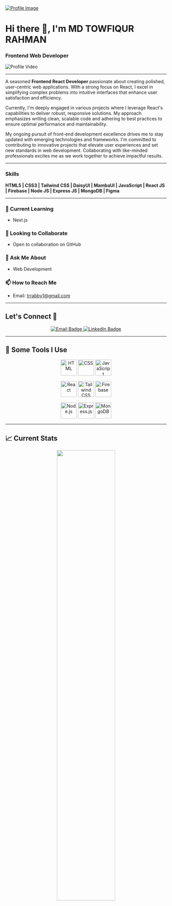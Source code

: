 <a href="https://www.facebook.com/trrabby/">
  <img src="https://i.ibb.co/px0WL3G/Whats-App-Image-2024-07-02-at-22-44-32.jpg" alt="Profile Image" />
</a>

# Hi there 👋, I'm **MD TOWFIQUR RAHMAN**
### Frontend Web Developer

![Profile Video](https://github.com/trrabby/myprofile/raw/main/video.gif)

---

A seasoned **Frontend React Developer** passionate about creating polished, user-centric web applications. With a strong focus on React, I excel in simplifying complex problems into intuitive interfaces that enhance user satisfaction and efficiency.

Currently, I'm deeply engaged in various projects where I leverage React's capabilities to deliver robust, responsive solutions. My approach emphasizes writing clean, scalable code and adhering to best practices to ensure optimal performance and maintainability.

My ongoing pursuit of front-end development excellence drives me to stay updated with emerging technologies and frameworks. I'm committed to contributing to innovative projects that elevate user experiences and set new standards in web development. Collaborating with like-minded professionals excites me as we work together to achieve impactful results.

---

### Skills
**HTML5 | CSS3 | Tailwind CSS | DaisyUI | MambaUI | JavaScript | React JS | Firebase | Node JS | Express JS | MongoDB | Figma**

---

### 🌱 Current Learning
- Next.js

### 👯 Looking to Collaborate
- Open to collaboration on GitHub

### 💬 Ask Me About
- Web Development

### 📫 How to Reach Me
- Email: [trrabby1@gmail.com](mailto:trrabby1@gmail.com)

---

## Let's Connect 🤝

<p align="center">
  <a href="mailto:trrabby1@gmail.com" target="_blank">
    <img src="https://img.shields.io/badge/e‑mail-D14836.svg?style=for-the-badge&logo=GMail&logoColor=white" alt="Email Badge"/>
  </a>
  <a href="https://www.linkedin.com/in/towfiqueweb/" target="_blank">
    <img src="https://img.shields.io/badge/linkedin-0077B5.svg?style=for-the-badge&logo=linkedin&logoColor=white" alt="LinkedIn Badge"/>
  </a>
</p>

---

## 🚀 Some Tools I Use

<p align="center">
  <img src="https://github.com/mir-hussain/mir-hussain/blob/main/images/icons/HTML.png" alt="HTML" width="50"/>
  <img src="https://github.com/mir-hussain/mir-hussain/blob/main/images/icons/css.png" alt="CSS" width="50"/>
  <img src="https://github.com/mir-hussain/mir-hussain/blob/main/images/icons/JavaScript.png" alt="JavaScript" width="50"/>
</p>
<p align="center">
  <img src="https://github.com/mir-hussain/mir-hussain/blob/main/images/icons/react.png" alt="React" width="50"/>
  <img src="https://github.com/mir-hussain/mir-hussain/blob/main/images/icons/tailwind.png" alt="Tailwind CSS" width="50"/>
  <img src="https://github.com/mir-hussain/mir-hussain/blob/main/images/icons/firebase.png" alt="Firebase" width="50"/>
</p>
<p align="center">
  <img src="https://github.com/mir-hussain/mir-hussain/blob/main/images/icons/node.png" alt="Node.js" width="50"/>
  <img src="https://github.com/mir-hussain/mir-hussain/blob/main/images/icons/express.png" alt="Express.js" width="50"/>
  <img src="https://github.com/mir-hussain/mir-hussain/blob/main/images/icons/mongo.png" alt="MongoDB" width="50"/>
</p>

---

## :chart_with_upwards_trend: Current Stats

<p align="center">
  <img width="60%" src="https://github-readme-streak-stats.herokuapp.com?user=trrabby&theme=react&hide_border=true&background=0D1117&stroke=0D1117&fire=FF1CF7&sideLabels=00F0FF&currStreakNum=FF1CF7&ring=FF1CF7&currStreakLabel=FF1CF7&sideNums=00F0FF" alt
